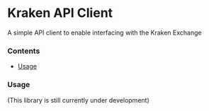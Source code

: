 # Kraken API Client
A simple API client to enable interfacing with the Kraken Exchange

### Contents
- [Usage](#usage)

### Usage
(This library is still currently under development)
